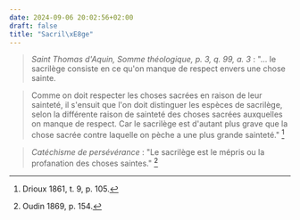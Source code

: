 ```yaml
---
date: 2024-09-06 20:02:56+02:00
draft: false
title: "Sacril\xE8ge"
---
```





> *Saint Thomas d'Aquin, Somme théologique, p. 3, q. 99, a. 3* : "... le sacrilège consiste en ce qu'on manque de respect envers une chose sainte. 

> Comme on doit respecter les choses sacrées en raison de leur sainteté, il s'ensuit que l'on doit distinguer les espèces de sacrilège, selon la différente raison de sainteté des choses sacrées auxquelles on manque de respect. Car le sacrilège est d'autant plus grave que la chose sacrée contre laquelle on pèche a une plus grande sainteté." [^1]

[^1]: Drioux 1861, t. 9, p. 105.

> *Catéchisme de persévérance* : "Le sacrilège est le mépris ou la profanation des choses saintes." [^2]

[^2]: Oudin 1869, p. 154.



